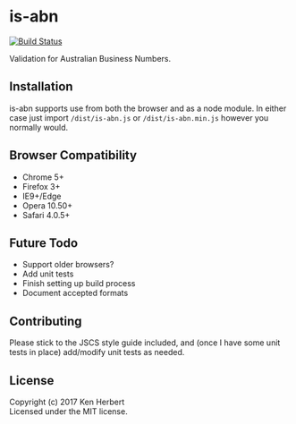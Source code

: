 # is-abn
[![Build Status](https://travis-ci.org/thefallofbecause/is-abn.svg?branch=master)](https://travis-ci.org/thefallofbecause/is-abn)

Validation for Australian Business Numbers.

## Installation

is-abn supports use from both the browser and as a node module. In either case just import `/dist/is-abn.js` or `/dist/is-abn.min.js` however you normally would.

## Browser Compatibility
- Chrome 5+
- Firefox 3+
- IE9+/Edge
- Opera 10.50+
- Safari 4.0.5+

## Future Todo
- Support older browsers?
- Add unit tests
- Finish setting up build process
- Document accepted formats

## Contributing
Please stick to the JSCS style guide included, and (once I have some unit tests in place) add/modify unit tests as needed.

## License
Copyright (c) 2017 Ken Herbert  
Licensed under the MIT license.
